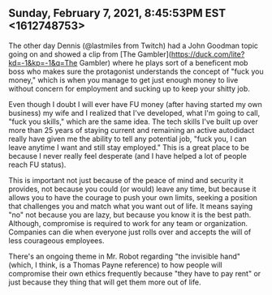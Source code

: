 ## Sunday, February 7, 2021, 8:45:53PM EST <1612748753>

The other day Dennis (@lastmiles from Twitch) had a John Goodman topic
going on and showed a clip from [The Gambler](https://duck.com/lite?kd=-1&kp=-1&q=The Gambler) where he plays sort of a
beneficent mob boss who makes sure the protagonist understands the
concept of "fuck you money," which is when you manage to get just enough
money to live without concern for employment and sucking up to keep your
shitty job.

Even though I doubt I will ever have  FU money (after having started my
own business) my wife and I realized that I've developed, what I'm going
to call, "fuck you skills," which are the same idea. The tech skills
I've built up over more than 25 years of staying current and remaining
an active autodidact really have given me the ability to tell any
potential job, "fuck you, I can leave anytime I want and still stay
employed." This is a great place to be because I never really feel
desperate (and I have helped a lot of people reach FU status).

This is important not just because of the peace of mind and security it
provides, not because you could (or would) leave any time, but because
it allows you to have the courage to push your own limits, seeking a
position that challenges you and match what you want out of life. It
means saying "no" not because you are lazy, but because you know it is
the best path. Although, compromise is required to work for any team or
organization. Companies can die when everyone just rolls over and
accepts the will of less courageous employees.

There's an ongoing theme in Mr. Robot regarding "the invisible hand"
(which, I think, is a Thomas Payne reference) to how people will
compromise their own ethics frequently because "they have to pay rent"
or just because they thing that will get them more out of life.

